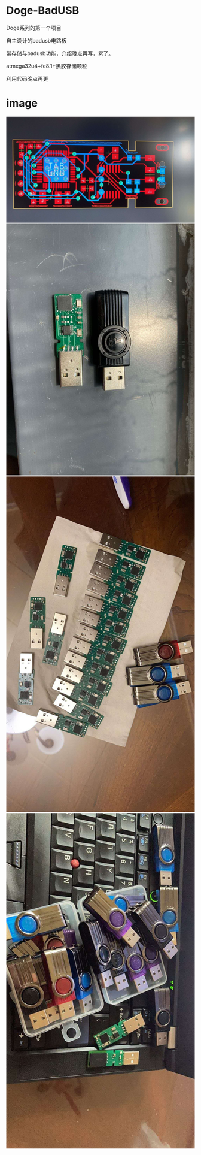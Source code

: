 # Doge-BadUSB
Doge系列的第一个项目

自主设计的badusb电路板

带存储与badusb功能，介绍晚点再写，累了。

atmega32u4+fe8.1+黑胶存储颗粒

利用代码晚点再更

# image
![img](https://raw.githubusercontent.com/timwhitez/Doge-BadUSB/master/pic/3.jpg)
![img](https://raw.githubusercontent.com/timwhitez/Doge-BadUSB/master/pic/2.jpg)
![img](https://raw.githubusercontent.com/timwhitez/Doge-BadUSB/master/pic/1.jpg)
![img](https://raw.githubusercontent.com/timwhitez/Doge-BadUSB/master/pic/4.jpg)
